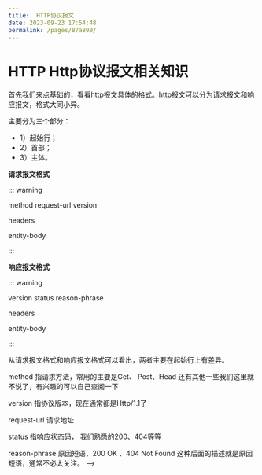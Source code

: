 ```yaml
---
title:  HTTP协议报文
date: 2023-09-23 17:54:48
permalink: /pages/87a800/
---
```


# HTTP Http协议报文相关知识

首先我们来点基础的，看看http报文具体的格式。http报文可以分为请求报文和响应报文，格式大同小异。

主要分为三个部分：

- 1）起始行；
- 2）首部；
- 3）主体。

**请求报文格式**

::: warning

method request-url version

headers 
 
entity-body

:::

**响应报文格式**

::: warning

version status reason-phrase

headers 
 
entity-body

:::


从请求报文格式和响应报文格式可以看出，两者主要在起始行上有差异。

method 指请求方法，常用的主要是Get、 Post、Head 还有其他一些我们这里就不说了，有兴趣的可以自己查阅一下

version 指协议版本，现在通常都是Http/1.1了

request-url 请求地址

status 指响应状态码， 我们熟悉的200、404等等

reason-phrase 原因短语，200 OK 、404 Not Found 这种后面的描述就是原因短语，通常不必太关注。 -->